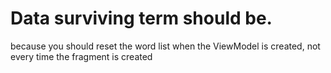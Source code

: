# Data surviving term should be.
because you should reset the word list when the ViewModel is created, not every time the fragment is created
